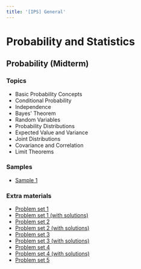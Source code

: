 ```yaml
---
title: '[IPS] General'
---
```


# Probability and Statistics

## Probability (Midterm)

### Topics

- Basic Probability Concepts
- Conditional Probability
- Independence
- Bayes' Theorem
- Random Variables
- Probability Distributions
- Expected Value and Variance
- Joint Distributions
- Covariance and Correlation
- Limit Theorems

### Samples

- [Sample 1](/samples/probability-statistics/probability1.pdf)

### Extra materials

- [Problem set 1](/extra/probability-statistics/01prob-set.pdf)
- [Problem set 1 (with solutions)](/extra/probability-statistics/01prob-solutions.pdf)
- [Problem set 2](/extra/probability-statistics/02prob-set.pdf)
- [Problem set 2 (with solutions)](/extra/probability-statistics/02prob-solutions.pdf)
- [Problem set 3](/extra/probability-statistics/03prob-set.pdf)
- [Problem set 3 (with solutions)](/extra/probability-statistics/03prob-solutions.pdf)
- [Problem set 4](/extra/probability-statistics/04prob-set.pdf)
- [Problem set 4 (with solutions)](/extra/probability-statistics/04prob-solutions.pdf)
- [Problem set 5](/extra/probability-statistics/05prob-set.pdf)
